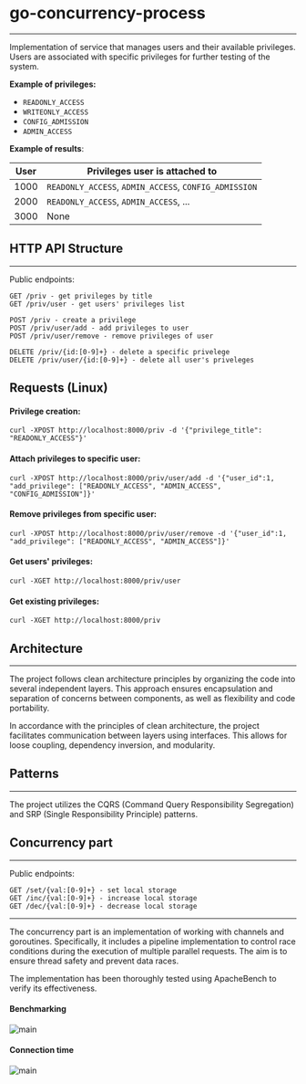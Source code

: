 # go-concurrency-process
____

Implementation of service that manages users and their available privileges. Users are associated with specific privileges for further testing of the system.

**Example of privileges:**

* `READONLY_ACCESS`
* `WRITEONLY_ACCESS`
* `CONFIG_ADMISSION`
* `ADMIN_ACCESS`

**Example of results**:


| User  | Privileges user is attached to |
| ------------- | ------------- |
| 1000  | `READONLY_ACCESS`, `ADMIN_ACCESS`, `CONFIG_ADMISSION`  |
| 2000  | `READONLY_ACCESS`, `ADMIN_ACCESS`, ... |
| 3000  | None  |

## HTTP API Structure
___
Public endpoints:

    GET /priv - get privileges by title
    GET /priv/user - get users' privileges list

    POST /priv - create a privilege
    POST /priv/user/add - add privileges to user
    POST /priv/user/remove - remove privileges of user

    DELETE /priv/{id:[0-9]+} - delete a specific privelege
    DELETE /priv/user/{id:[0-9]+} - delete all user's priveleges

## Requests (Linux)

#### Privilege creation:

`curl -XPOST http://localhost:8000/priv -d '{"privilege_title": "READONLY_ACCESS"}'`

#### Attach privileges to specific user:

`curl -XPOST http://localhost:8000/priv/user/add -d '{"user_id":1, "add_privilege": ["READONLY_ACCESS", "ADMIN_ACCESS", "CONFIG_ADMISSION"]}'`

#### Remove privileges from specific user:

`curl -XPOST http://localhost:8000/priv/user/remove -d '{"user_id":1, "add_privilege": ["READONLY_ACCESS", "ADMIN_ACCESS"]}'`

#### Get users' privileges:

`curl -XGET http://localhost:8000/priv/user`

#### Get existing privileges:

`curl -XGET http://localhost:8000/priv`


## Architecture
____
The project follows clean architecture principles by organizing the code into several independent layers. This approach ensures encapsulation and separation of concerns between components, as well as flexibility and code portability. 

In accordance with the principles of clean architecture, the project facilitates communication between layers using interfaces. This allows for loose coupling, dependency inversion, and modularity.

## Patterns
___
The project utilizes the CQRS (Command Query Responsibility Segregation) and SRP (Single Responsibility Principle) patterns.



## Concurrency part
___

Public endpoints:

    GET /set/{val:[0-9]+} - set local storage
    GET /inc/{val:[0-9]+} - increase local storage
    GET /dec/{val:[0-9]+} - decrease local storage

___
The concurrency part is an implementation of working with channels and goroutines. Specifically, it includes a pipeline implementation to control race conditions during the execution of multiple parallel requests. The aim is to ensure thread safety and prevent data races.

The implementation has been thoroughly tested using ApacheBench to verify its effectiveness.

#### Benchmarking

![main](https://i.imgur.com/vWCVFfo.png)

#### Connection time

![main](https://i.imgur.com/WKFmIYZ.png)